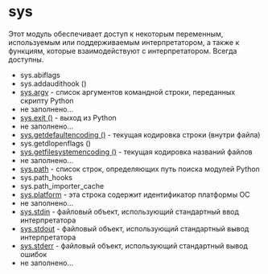 # sys

Этот модуль обеспечивает доступ к некоторым переменным, используемым или поддерживаемым интерпретатором, а также к функциям, которые взаимодействуют с интерпретатором. Всегда доступны.

* sys.abiflags
* sys.addaudithook \(\)
* [sys.argv](sys.argv.md) - список аргументов командной строки, переданных скрипту Python
* не заполнено...
* [sys.exit \(\)](sys.exit.md) - выход из Python
* не заполнено...
* [sys.getdefaultencoding \(\)](sys.getdefaultencoding.md) - текущая кодировка строки \(внутри файла\)
* sys.getdlopenflags \(\)
* [sys.getfilesystemencoding \(\)](sys.getfilesystemencoding.md) - текущая кодировка названий файлов
* не заполнено...
* [sys.path](sys.path.md) - список строк, определяющих путь поиска модулей Python
* sys.path\_hooks
* sys.path\_importer\_cache
* [sys.platform](sys.platform.md) - эта строка содержит идентификатор платформы ОС
* не заполнено...
* [sys.stdin](sys.stdin-sys.stdout-sys.stderr.md) - файловый объект, использующий стандартный ввод интерпретатора
* [sys.stdout](sys.stdin-sys.stdout-sys.stderr.md) - файловый объект, использующий стандартный вывод интерпретатора
* [sys.stderr](sys.stdin-sys.stdout-sys.stderr.md) - файловый объект, использующий стандартный вывод ошибок
* не заполнено...



